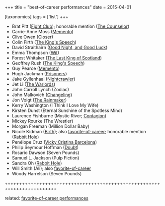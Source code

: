 +++
title = "best-of-career performances"
date = 2015-04-01

[taxonomies]
tags = ['list']
+++

-   Brat Pitt ([Fight Club]); honorable mention ([The Counselor])
-   Carrie-Anne Moss ([Memento])
-   Clive Owen (Closer)
-   Colin Firth ([The King\'s Speech])
-   David Straithairn ([Good Night, and Good Luck])
-   Emma Thompson ([Wit])
-   Forest Whitaker ([The Last King of Scotland])
-   Geoffrey Rush ([The King\'s Speech])
-   Guy Pearce ([Memento])
-   Hugh Jackman ([Prisoners])
-   Jake Gyllenhaal ([Nightcrawler])
-   Jet Li ([The Warlords])
-   John Carroll Lynch (Zodiac)
-   John Malkovich ([Changeling])
-   Jon Voigt ([The Rainmaker])
-   Kerry Washington (I Think I Love My Wife)
-   Kirsten Dunst (Eternal Sunshine of the Spotless Mind)
-   Laurence Fishburne (Mystic River; [Contagion])
-   Mickey Rourke (The Wrestler)
-   Morgan Freeman (Million Dollar Baby)
-   Nicole Kidman ([Birth]); also [favorite-of-career]; honorable
    mention ([Rabbit Hole])
-   Penélope Cruz ([Vicky Cristina Barcelona])
-   Philip Seymour Hoffman ([Doubt])
-   Rosario Dawson (Seven Pounds)
-   Samuel L. Jackson (Pulp Fiction)
-   Sandra Oh ([Rabbit Hole])
-   Will Smith (Ali); also [favorite-of-career]
-   Woody Harrelson (Seven Pounds)

++++++++++++++++++++++++++++++++++++++++++++++++++++++++++++++++++++++++

related: [favorite-of-career performances][favorite-of-career]

  [Fight Club]: http://movies.tshepang.net/fight-club-1999
  [The Counselor]: http://movies.tshepang.net/the-counselor-2013
  [Memento]: http://movies.tshepang.net/memento-2000
  [The King\'s Speech]: http://movies.tshepang.net/the-kings-speech-2010
  [Good Night, and Good Luck]: http://movies.tshepang.net/good-night-and-good-luck-2005
  [Wit]: http://movies.tshepang.net/wit-2001
  [The Last King of Scotland]: http://movies.tshepang.net/the-last-king-of-scotland-2006
  [Prisoners]: http://movies.tshepang.net/prisoners-2013
  [Nightcrawler]: http://movies.tshepang.net/nightcrawler
  [The Warlords]: http://movies.tshepang.net/the-warlords-2007
  [Changeling]: http://movies.tshepang.net/changeling-2008
  [The Rainmaker]: http://movies.tshepang.net/the-rainmaker-1997
  [Contagion]: http://movies.tshepang.net/contagion-2011
  [Birth]: http://movies.tshepang.net/birth-2004
  [favorite-of-career]: http://movies.tshepang.net/favorite-of-career-performances
  [Rabbit Hole]: http://movies.tshepang.net/rabbit-hole-2010
  [Vicky Cristina Barcelona]: http://movies.tshepang.net/vicky-cristina-barcelona-2008
  [Doubt]: http://movies.tshepang.net/doubt-2008
